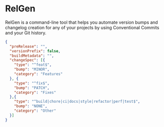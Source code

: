# RelGen
RelGen is a command-line tool that helps you automate version bumps and changelog creation for any of your projects by using Conventional Commits and your Git history.

```json
{
  "preRelease": "",
  "versionPrefix": false,
  "buildMetadata": "",
  "changeSpec": [{
    "type": "^feat$",
    "bump": "MINOR",
    "category": "Features"
  }, {
    "type": "^fix$",
    "bump": "PATCH",
    "category": "Fixes"
  },{
    "type": "^build|chore|ci|docs|style|refactor|perf|test$",
    "bump": "NONE",
    "category": "Other"
  }]
}
```
